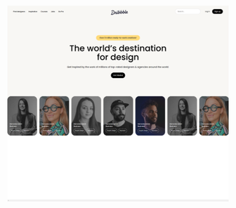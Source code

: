 ![Иллюстрация к проекту](https://github.com/BichevAlexandr/html-template-website-dribbble-clone-technical-mickey/raw/main/demo.png)